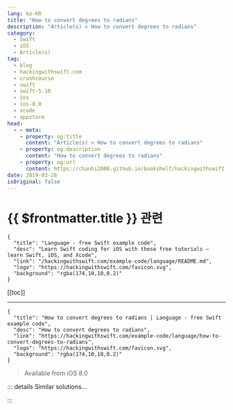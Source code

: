 ```yaml
---
lang: ko-KR
title: "How to convert degrees to radians"
description: "Article(s) > How to convert degrees to radians"
category:
  - Swift
  - iOS
  - Article(s)
tag: 
  - blog
  - hackingwithswift.com
  - crashcourse
  - swift
  - swift-5.10
  - ios
  - ios-8.0
  - xcode
  - appstore
head:
  - - meta:
    - property: og:title
      content: "Article(s) > How to convert degrees to radians"
    - property: og:description
      content: "How to convert degrees to radians"
    - property: og:url
      content: https://chanhi2000.github.io/bookshelf/hackingwithswift.com/example-code/language/how-to-convert-degrees-to-radians.html
date: 2019-03-28
isOriginal: false
---
```


# {{ $frontmatter.title }} 관련

```component VPCard
{
  "title": "Language - free Swift example code",
  "desc": "Learn Swift coding for iOS with these free tutorials – learn Swift, iOS, and Xcode",
  "link": "/hackingwithswift.com/example-code/language/README.md",
  "logo": "https://hackingwithswift.com/favicon.svg",
  "background": "rgba(174,10,10,0.2)"
}
```

[[toc]]

---

```component VPCard
{
  "title": "How to convert degrees to radians | Language - free Swift example code",
  "desc": "How to convert degrees to radians",
  "link": "https://hackingwithswift.com/example-code/language/how-to-convert-degrees-to-radians",
  "logo": "https://hackingwithswift.com/favicon.svg",
  "background": "rgba(174,10,10,0.2)"
}
```

> Available from iOS 8.0

<!-- TODO: 작성 -->

<!-- 
Most users think about angles in terms of degrees from 0 to 360, but internally most of iOS works in radians so you’ll need to do some conversion. The equation to convert between the two is simple enough: multiply the number by Pi, then divide the result by 180.

To make things easier, drop in this function:

```swift
func deg2rad(_ number: Double) -> Double {
    return number * .pi / 180
}
```

You can now use `deg2rad(90)` to find 90 degrees in radians.

-->

::: details Similar solutions…

<!--
/example-code/language/how-to-convert-radians-to-degrees">How to convert radians to degrees 
/example-code/uikit/how-to-convert-a-cgpoint-in-one-uiview-to-another-view-using-convert">How to convert a CGPoint in one UIView to another view using convert() 
/example-code/system/how-to-convert-units-using-unit-and-measurement">How to convert units using Unit and Measurement 
/quick-start/swiftui/how-to-rotate-a-view">How to rotate a view 
/example-code/strings/how-to-convert-a-string-to-a-safe-format-for-url-slugs-and-filenames">How to convert a string to a safe format for URL slugs and filenames</a>
-->

:::

